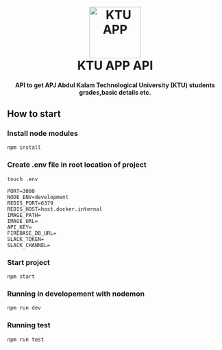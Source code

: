 <h1 align="center">
    <br>
    <a href="https://github.com/ktuapp/api"><img src="https://i.ibb.co/TwQgW51/logo.png" height="120" alt="KTU APP"></a>
    <br>
    KTU APP API
    <br>
</h1>

<h4 align="center">API to get APJ Abdul Kalam Technological University (KTU) students grades,basic details etc.</h4>

## How to start
### Install node modules
`npm install`
### Create .env file in root location of project
`touch .env`
```
PORT=3000
NODE_ENV=development
REDIS_PORT=6379
REDIS_HOST=host.docker.internal
IMAGE_PATH=
IMAGE_URL=
API_KEY=
FIREBASE_DB_URL=
SLACK_TOKEN=
SLACK_CHANNEL=
```
### Start project
`npm start`

### Running in developement with nodemon
`npm run dev`

### Running test
`npm run test`
